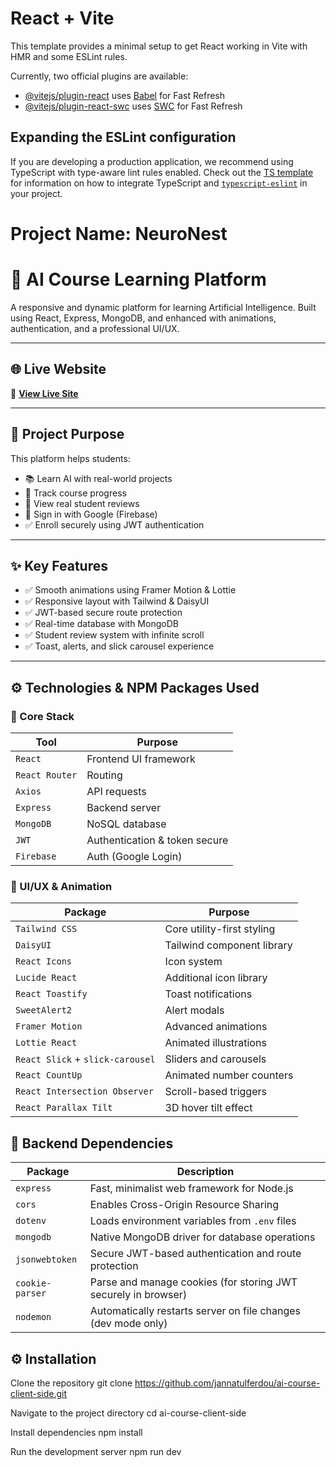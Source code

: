 # React + Vite

This template provides a minimal setup to get React working in Vite with HMR and some ESLint rules.

Currently, two official plugins are available:

- [@vitejs/plugin-react](https://github.com/vitejs/vite-plugin-react/blob/main/packages/plugin-react) uses [Babel](https://babeljs.io/) for Fast Refresh
- [@vitejs/plugin-react-swc](https://github.com/vitejs/vite-plugin-react/blob/main/packages/plugin-react-swc) uses [SWC](https://swc.rs/) for Fast Refresh

## Expanding the ESLint configuration

If you are developing a production application, we recommend using TypeScript with type-aware lint rules enabled. Check out the [TS template](https://github.com/vitejs/vite/tree/main/packages/create-vite/template-react-ts) for information on how to integrate TypeScript and [`typescript-eslint`](https://typescript-eslint.io) in your project.






# Project Name: NeuroNest



# 🚀 AI Course Learning Platform

A responsive and dynamic platform for learning Artificial Intelligence. Built using React, Express, MongoDB, and enhanced with animations, authentication, and a professional UI/UX.

---

## 🌐 Live Website

🔗 **[View Live Site](https://ai-course-bb2da.web.app)**

---

## 🎯 Project Purpose

This platform helps students:

- 📚 Learn AI with real-world projects
- 🧠 Track course progress
- 💬 View real student reviews
- 🔐 Sign in with Google (Firebase)
- ✅ Enroll securely using JWT authentication

---

## ✨ Key Features

- ✅ Smooth animations using Framer Motion & Lottie
- ✅ Responsive layout with Tailwind & DaisyUI
- ✅ JWT-based secure route protection
- ✅ Real-time database with MongoDB
- ✅ Student review system with infinite scroll
- ✅ Toast, alerts, and slick carousel experience

---

## ⚙️ Technologies & NPM Packages Used

### 🔧 Core Stack
| Tool             | Purpose                        |
|------------------|--------------------------------|
| `React`          | Frontend UI framework          |
| `React Router`   | Routing                        |
| `Axios`          | API requests                   |
| `Express`        | Backend server                 |
| `MongoDB`        | NoSQL database                 |
| `JWT`            | Authentication & token secure  |
| `Firebase`       | Auth (Google Login)            |

### 🎨 UI/UX & Animation
| Package                 | Purpose                            |
|-------------------------|------------------------------------|
| `Tailwind CSS`          | Core utility-first styling         |
| `DaisyUI`               | Tailwind component library         |
| `React Icons`           | Icon system                        |
| `Lucide React`          | Additional icon library            |
| `React Toastify`        | Toast notifications                |
| `SweetAlert2`           | Alert modals                       |
| `Framer Motion`         | Advanced animations                |
| `Lottie React`          | Animated illustrations             |
| `React Slick` + `slick-carousel` | Sliders and carousels  |
| `React CountUp`         | Animated number counters           |
| `React Intersection Observer` | Scroll-based triggers     |
| `React Parallax Tilt`   | 3D hover tilt effect               |



## 🔧 Backend Dependencies

| Package         | Description                                                   |
|-----------------|---------------------------------------------------------------|
| `express`       | Fast, minimalist web framework for Node.js                    |
| `cors`          | Enables Cross-Origin Resource Sharing                         |
| `dotenv`        | Loads environment variables from `.env` files                 |
| `mongodb`       | Native MongoDB driver for database operations                 |
| `jsonwebtoken`  | Secure JWT-based authentication and route protection          |
| `cookie-parser` | Parse and manage cookies (for storing JWT securely in browser)|
| `nodemon`       | Automatically restarts server on file changes (dev mode only) |



## ⚙️ Installation

Clone the repository
git clone https://github.com/jannatulferdou/ai-course-client-side.git

Navigate to the project directory
cd ai-course-client-side

Install dependencies
npm install

Run the development server
npm run dev

